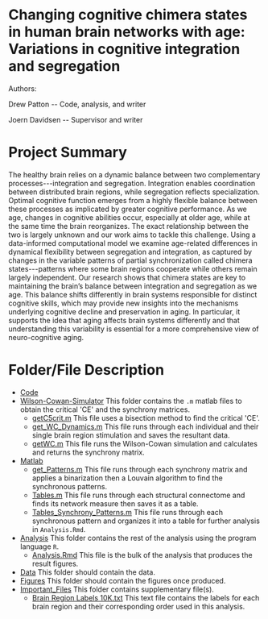 # Changing cognitive chimera states in human brain networks with age: Variations in cognitive integration and segregation

Authors:

Drew Patton -- Code, analysis, and writer

Joern Davidsen -- Supervisor and writer

# Project Summary

The healthy brain relies on a dynamic balance between two complementary processes---integration and segregation. Integration enables coordination between distributed brain regions, while segregation reflects specialization. Optimal cognitive function emerges from a highly flexible balance between these processes as implicated by greater cognitive performance. As we age, changes in cognitive abilities occur, especially at older age, while at the same time the brain reorganizes. The exact relationship between the two is largely unknown and our work aims to tackle this challenge. Using a data-informed computational model we examine age-related differences in dynamical flexibility between segregation and integration, as captured by changes in the variable patterns of partial synchronization called chimera states---patterns where some brain regions cooperate while others remain largely independent. Our research shows that chimera states are key to maintaining the brain’s balance between integration and segregation as we age. This balance shifts differently in brain systems responsible for distinct cognitive skills, which may provide new insights into the mechanisms underlying cognitive decline and preservation in aging. In particular, it supports the idea that aging affects brain systems differently and that understanding this variability is essential for a more comprehensive view of neuro-cognitive aging. 

# Folder/File Description

* [Code](./Code)
 * [Wilson-Cowan-Simulator](./Code/Wilson-Cowan-Simulator)
   This folder contains the `.m` matlab files to obtain the critical 'CE' and the synchrony matrices.   
   * [getC5crit.m](./Code/Wilson-Cowan-Simulator/getC5Crit.m)
     This file uses a bisection method to find the critical 'CE'.
   * [get_WC_Dynamics.m](./Code/Wilson-Cowan-Simulator/get_WC_Dynamics.m)
     This file runs through each individual and their single brain region stimulation and saves the resultant data.
   * [getWC.m](./Code/Wilson-Cowan-Simulator/getWC.m)
     This file runs the Wilson-Cowan simulation and calculates and returns the synchrony matrix.
 * [Matlab](./Code/Matlab)
   * [get_Patterns.m](./Code/Matlab/get_Patterns.m)
     This file runs through each synchrony matrix and applies a binarization then a Louvain algorithm to find the synchronous patterns.
   * [Tables.m](./Code/Matlab/Tables.m)
     This file runs through each structural connectome and finds its network measure then saves it as a table.
   * [Tables_Synchrony_Patterns.m](./Code/Matlab/Tables_Synchrony_Patterns.m)
     This file runs through each synchronous pattern and organizes it into a table for further analysis in `Analysis.Rmd`.
 * [Analysis](./Code/Analysis)
   This folder contains the rest of the analysis using the program language `R`.
   * [Analysis.Rmd](./Code/Analysis/Analysis.Rmd)
     This file is the bulk of the analysis that produces the result figures.
 * [Data](./Data)
   This folder should contain the data.
 * [Figures](./Figures)
   This folder should contain the figures once produced.
 * [Important_Files](./Important_Files)
   This folder contains supplementary file(s).
   * [Brain Region Labels 10K.txt](./Important_Files/Brain_Region_Labels_10K.txt)
     This text file contains the labels for each brain region and their corresponding order used in this analysis.

